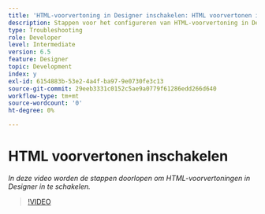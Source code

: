 ```yaml
---
title: 'HTML-voorvertoning in Designer inschakelen: HTML voorvertonen inschakelen'
description: Stappen voor het configureren van HTML-voorvertoning in Designer
type: Troubleshooting
role: Developer
level: Intermediate
version: 6.5
feature: Designer
topic: Development
index: y
exl-id: 6154883b-53e2-4a4f-ba97-9e0730fe3c13
source-git-commit: 29eeb3331c0152c5ae9a0779f61286edd266d640
workflow-type: tm+mt
source-wordcount: '0'
ht-degree: 0%

---
```



# HTML voorvertonen inschakelen

*In deze video worden de stappen doorlopen om HTML-voorvertoningen in Designer in te schakelen.*

>[!VIDEO](https://video.tv.adobe.com/v/335498?quality=9&learn=on)
